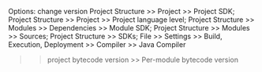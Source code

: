 Options: change version 
Project Structure >> Project >> Project SDK;
Project Structure >> Project >> Project language level;
Project Structure >> Modules >> Dependencies >> Module SDK;
Project Structure >> Modules >> Sources;
Project Structure >> SDKs;
File >> Settings >> Build, Execution, Deployment >> Compiler >> Java Compiler 
>> project bytecode version >> Per-module bytecode version
